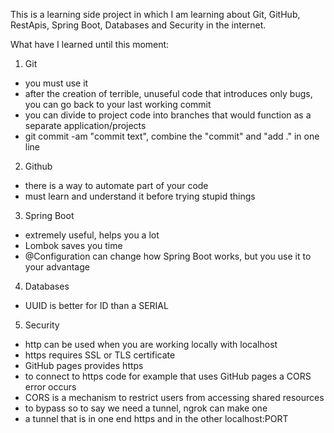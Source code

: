 This is a learning side project in which I am learning 
about Git, GitHub, RestApis, Spring Boot, Databases and Security in the internet.

What have I learned until this moment:
1. Git
- you must use it
- after the creation of terrible, unuseful code that introduces only bugs, you can go back to your last working commit
- you can divide to project code into branches that would function as a separate application/projects
- git commit -am "commit text", combine the "commit" and "add ." in one line

2. Github
- there is a way to automate part of your code
- must learn and understand it before trying stupid things

3. Spring Boot
- extremely useful, helps you a lot
- Lombok saves you time
- @Configuration can change how Spring Boot works, but you use it to your advantage

4. Databases
- UUID is better for ID than a SERIAL

5. Security
- http can be used when you are working locally with localhost
- https requires SSL or TLS certificate
- GitHub pages provides https
- to connect to https code for example that uses GitHub pages a CORS error occurs
- CORS is a mechanism to restrict users from accessing shared resources
- to bypass so to say we need a tunnel, ngrok can make one
- a tunnel that is in one end https and in the other localhost:PORT